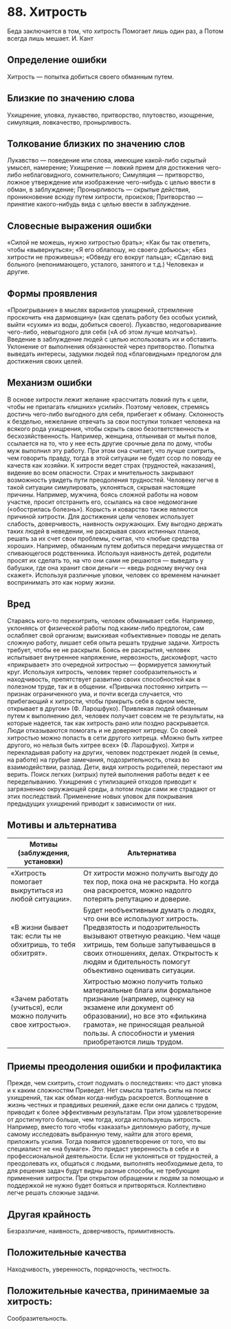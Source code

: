 # 88. Хитрость
Беда заключается в том, что хитрость 
Помогает лишь один раз, а 
Потом всегда лишь мешает.
И. Кант

## Определение ошибки
Хитрость — попытка добиться своего обманным путем.

## Близкие по значению слова
Ухищрение, уловка, лукавство, притворство, плутовство, изощрение, симуляция, ловкачество, пронырливость.

## Толкование близких по значению слов
Лукавство — поведение или слова, имеющие какой-либо скрытый умысел, намерение;
Ухищрение — ловкий прием для достижения чего-либо неблаговидного, сомнительного;
Симуляция — притворство, ложное утверждение или изображение чего-нибудь с целью ввести в обман, в заблуждение;
Пронырливость — скрытые действия, проникновение всюду путем хитрости, происков;
Притворство — принятие какого-нибудь вида с целью ввести в заблуждение.

## Словесные выражения ошибки
«Силой не можешь, нужно хитростью брать»;
«Как бы так ответить, чтобы «вывернуться»;
«Я его облапошу, но своего добьюсь»;
«Без хитрости не проживешь»;
«Обведу его вокруг пальца»;
«Сделаю вид больного (непонимающего, усталого, занятого и т.д.) Человека» и другие.

## Формы проявления
«Проигрывание» в мыслях вариантов ухищрений, стремление проскочить «на дармовщину» (как сделать работу без особых усилий, выйти «сухим» из воды, добиться своего).
Лукавство, недоговаривание чего-либо, невыгодного для себя («А об этом лучше молчать»).
Введение в заблуждение людей с целью использовать их и обставить.
Уклонение от выполнения обязанностей через притворство.
Попытка выведать интересы, задумки людей под «благовидным» предлогом для достижения своих целей.

## Механизм ошибки
В основе хитрости лежит желание «рассчитать ловкий путь к цели, чтобы не прилагать «лишних» усилий». Поэтому человек, стремясь достичь чего-либо выгодного для себя, прибегает к обману.
Склонность к безделью, нежелание отвечать за свои поступки толкает человека на всякого рода ухищрения, чтобы скрыть свою безответственность и бесхозяйственность. Например, женщина, отлынивая от мытья полов, ссылается на то, что у нее есть другие срочные дела по дому, чтобы муж выполнил эту работу. При этом она считает, что лучше схитрить, чем говорить правду, тогда в этой ситуации не будет ссор по поводу ее качеств как хозяйки.
К хитрости ведет страх (трудностей, наказания), видение во всем опасности. Страх и мнительность закрывают возможность увидеть пути преодоления трудностей. Человеку легче в такой ситуации симулировать, уклоняться, скрывая настоящие причины. Например, мужчина, боясь сложной работы на новом участке, просит отстранить его, ссылаясь на свое недомогание («обострилась болезнь»).
Корысть и коварство также являются причиной хитрости. Для достижения цели человек использует слабость, доверчивость, наивность окружающих. Ему выгодно держать таких людей в неведении, не раскрывая своих истинных планов, решать за их счет свои проблемы, считая, что «любые средства хороши». Например, обманным путем добиться передачи имущества от спивающегося родственника. Используя наивность детей, родители просят их сделать то, на что они сами не решаются — выведать у бабушки, где она хранит свои деньги — «ведь родному внучку она скажет».
Используя различные уловки, человек со временем начинает воспринимать это как норму жизни.

## Вред
Стараясь кого-то перехитрить, человек обманывает себя. Например, уклоняясь от физической работы под каким-либо предлогом, сам ослабляет свой организм; выискивая «объективные» поводы не делать сложную работу, лишает себя опыта решать трудные задачи.
Хитрость требует, чтобы ее не раскрыли. Боясь ее раскрытия, человек испытывает внутреннее напряжение, нервозность, дискомфорт, часто «прикрывает» это очередной хитростью — формируется замкнутый круг.
Используя хитрость, человек теряет сообразительность и находчивость, препятствует развитию своих способностей как в полезном труде, так и в общении. «Привычка постоянно хитрить — признак ограниченного ума, и почти всегда случается, что прибегающий к хитрости, чтобы прикрыть себя в одном месте, открывает в другом» (Ф. Ларошфуко).
Привлекая людей обманным путем к выполнению дел, человек получает совсем не те результаты, на которые надеется, так как хитрость рано или поздно раскрывается. Люди отказываются помогать и не доверяют хитрецу.
Со своей хитростью можно попасть в сети другого хитреца. «Можно быть хитрее другого, но нельзя быть хитрее всех» (Ф. Ларошфуко).
Хитря и перекладывая работу на других, человек подстрекает людей (в семье, на работе) на грубые замечания, подозрительность, отказ во взаимодействии, разлад.
Дети, видя хитрость родителей, перестают им верить.
Поиск легких (хитрых) путей выполнения работы ведет к ее переделыванию.
Ухищрения с утилизацией отходов приводит к загрязнению окружающей среды, а потом люди сами же страдают от этих последствий.
Применение новых уловок для покрывания предыдущих ухищрений приводит к зависимости от них.

## Мотивы и альтернатива
Мотивы (заблуждения, установки) | Альтернатива
---| ---
«Хитрость помогает выкрутиться из любой ситуации».	| От хитрости можно получить выгоду до тех пор, пока она не раскрыта. Но когда она раскроется, можно надолго потерять репутацию и доверие.
«В жизни бывает так: если ты не обхитришь, то тебя обхитрят». | Будет необъективным думать о людях, что они все используют хитрость. Предвзятость и подозрительность вызывают ответную реакцию. Чем чаще хитришь, тем больше запутываешься в своих отношениях, делах. Открытость к людям и бдительность помогут объективно оценивать ситуации.
«Зачем работать (учиться), если можно получить свое хитростью».	| Хитростью можно получить только материальные блага или формальное признание (например, оценку на экзамене или документ об образовании), но все это «филькина грамота», не приносящая реальной пользы. А способности и умения приобретаются лишь трудом.

## Приемы преодоления ошибки и профилактика
Прежде, чем схитрить, стоит подумать о последствиях: что даст уловка и к каким сложностям
Приведет. Нет смысла тратить силы на поиск ухищрений, так как обман когда-нибудь раскроется.
Воплощение в жизнь честных и правдивых решений, даже если они дались с трудом, приводит к более эффективным результатам. При этом удовлетворение от достигнутого больше, чем тогда, когда используешь хитрость. Например, вместо того чтобы «заказать» дипломную работу, лучше самому исследовать выбранную тему, найти для этого время, приложить усилия. Тогда появится удовлетворение от того, что вы специалист не «на бумаге». Это придаст уверенность в себе и в профессиональной деятельности.
Если не уклоняться от трудностей, а преодолевать их, общаться с людьми, выполнять необходимые дела, то для решения задач будут видны разные способы, не требующие применения хитрости.
При открытом обращении к людям за помощью и поддержкой не нужно будет бояться и притворяться. Коллективно легче решать сложные задачи.

## Другая крайность
Безразличие, наивность, доверчивость, примитивность.

## Положительные качества
Находчивость, уверенность, порядочность, честность.

## Положительные качества, принимаемые за хитрость:
Сообразительность. 
